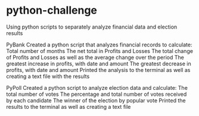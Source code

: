 # python-challenge
Using python scripts to separately analyze financial data and election results

PyBank
    Created a python script that analyzes financial records to calculate:
      Total number of months
      The net total in Profits and Losses
      The total change of Profits and Losses as well as the average change over the period
      The greatest increase in profits, with date and amount
      The greatest decrease in profits, with date and amount
      Printed the analysis to the terminal as well as creating a text file with the results

PyPoll
    Created a python script to analyze election data and calculate:
      The total number of votes
      The percentage and total number of votes received by each candidate
      The winner of the election by popular vote
      Printed the results to the terminal as well as creating a text file